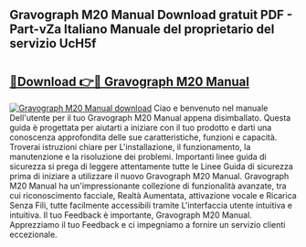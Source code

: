 ## Gravograph M20 Manual Download gratuit PDF - Part-vZa Italiano Manuale del proprietario del servizio UcH5f

# <h2><a href="http://dfg4k22.blite.top/?on=Gravograph+M20+Manual">🔗Download 👉🔴 Gravograph M20 Manual</a></h2>

[![Gravograph M20 Manual download](https://i.imgur.com/lujVjoI.png)](http://dfg4k22.blite.top/?on=Gravograph+M20+Manual)
Ciao e benvenuto nel manuale Dell'utente per il tuo Gravograph M20 Manual appena disimballato. Questa guida è progettata per aiutarti a iniziare con il tuo prodotto e darti una conoscenza approfondita delle sue caratteristiche, funzioni e capacità. Troverai istruzioni chiare per L'installazione, il funzionamento, la manutenzione e la risoluzione dei problemi. Importanti linee guida di sicurezza si prega di leggere attentamente tutte le Linee Guida di sicurezza prima di iniziare a utilizzare il nuovo Gravograph M20 Manual. Gravograph M20 Manual ha un'impressionante collezione di funzionalità avanzate, tra cui riconoscimento facciale, Realtà Aumentata, attivazione vocale e Ricarica Senza Fili, tutte facilmente accessibili tramite L'interfaccia utente intuitiva e intuitiva. Il tuo Feedback è importante, Gravograph M20 Manual. Apprezziamo il tuo Feedback e ci impegniamo a fornire un servizio clienti eccezionale.
